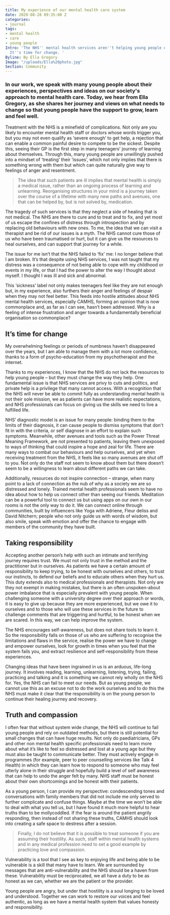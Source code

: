 ```yaml
---
title: My experience of our mental health care system
date: 2020-08-28 09:35:00 Z
categories:
- journal
tags:
- mental health
- care
- young people
Intro: 'The NHS'' mental health services aren''t helping young people effectively.
  It''s time for change. '
Byline: By Ella Gregory
Image: "/uploads/Ella%20photo.jpg"
Section: Community
---
```


### In our work, we speak with many young people about their experiences, perspectives and ideas on our society's approach to mental health care. Today, we hear from Ella Gregory, as she shares her journey and views on what needs to change so that young people have the support to grow, learn and feel well. 

Treatment with the NHS is a minefield of complications. Not only are you likely to encounter mental health staff or doctors whose words trigger you, but you may not even qualify as ‘severe enough’ to get help, a rejection that can enable a common painful desire to compete to be the sickest. Despite this, seeing their GP is the first step in many teenagers’ journey of learning about themselves. Through this, many young people are unwillingly pushed into a mindset of ‘treating’ their ‘issues’, which not only implies that there is something wrong with them but which can quite naturally give way to feelings of anger and resentment.

> The idea that such patients are ill implies that mental health is simply a medical issue, rather than an ongoing process of learning and unlearning. Reorganising structures in your mind is a journey taken over the course of a lifetime with many new paths and avenues, one that can be helped by, but is not solved by, medication.

The tragedy of such services is that they neglect a side of healing that is not medical. The NHS are there to cure and to treat and to fix, and yet most of us escape the confines of distress through introspection and by replacing old behaviours with new ones. To me, the idea that we can visit a therapist and be rid of our issues is a myth. The NHS cannot cure those of us who have been traumatised or hurt, but it can give us the resources to heal ourselves, and can support that journey for a while.

The issue for me isn’t that the NHS failed to ‘fix’ me: I no longer believe that I am broken. It’s that despite using NHS services, I was not taught that my distress was a consequence of not being able to cope with my childhood or events in my life, or that I had the power to alter the way I thought about myself. I thought I was ill and sick and abnormal.

This ‘sickness’ label not only makes teenagers feel like they are not enough but, in my experience, also furthers their anger and feelings of despair when they may not feel better. This feeds into hostile attitudes about NHS mental health services, especially CAMHS, forming an opinion that is now commonplace and, as far as I can see, hasn’t been addressed. Why is a feeling of intense frustration and anger towards a fundamentally beneficial organisation so commonplace?

## It’s time for change

My overwhelming feelings or periods of numbness haven’t disappeared over the years, but I am able to manage them with a lot more confidence, thanks to a form of psycho-education from my psychotherapist and the internet.

Thanks to my experiences, I know that the NHS do not lack the resources to help young people – but they must change the way they help. One fundamental issue is that NHS services are privy to cuts and politics, and private help is a privilege that many cannot access. With a recognition that the NHS will never be able to commit fully as understanding mental health is not their sole mission, we as patients can have more realistic expectations, and NHS professionals can focus on giving us the skills we need to live a fulfilled life.

NHS’ diagnostic model is an issue for many people: binding them to the limits of their diagnosis, it can cause people to dismiss symptoms that don't fit in with the criteria, or self diagnose in an effort to explain such symptoms. Meanwhile, other avenues and tools such as the Power Threat Meaning Framework, are not presented to patients, leaving them unexposed to ways of thinking that could inspire a hope and zeal for life. There are many ways to combat our behaviours and help ourselves, and yet when receiving treatment from the NHS, it feels like so many avenues are shut off to you. Not only do the staff not seem to know about them but there doesn’t seem to be a willingness to learn about different paths we can take.

Additionally, resources do not inspire connection – strange, when many point to a lack of connection as the nub of why as a society we are so distressed and lonely. Trained mental health professionals seem to have no idea about how to help us connect other than seeing our friends. Meditation can be a powerful tool to connect us but using apps on our own in our rooms is not the only way to do it. We can connect online through communities, built by influencers like Yoga with Adriene, Fleur deliss and David Nitchern; people who not only guide us with words of wisdom, but also smile, speak with emotion and offer the chance to engage with members of the community they have built.

## Taking responsibility

Accepting another person’s help with such an intimate and terrifying journey requires trust. We must not only trust in the method and the practitioner but in ourselves. As patients we have a certain amount of responsibility to keep trying, to be honest with ourselves and others, to trust our instincts, to defend our beliefs and to educate others when they hurt us. This duty extends also to medical professionals and therapists. Not only are they not exempt in making mistakes, but there is an often unspoken-about power imbalance that is especially prevalent with young people. When challenging someone with a university degree over their approach or words, it is easy to give up because they are more experienced, but we owe it to ourselves and to those who will use these services in the future to challenge comments that are triggering and hurtful, to be honest when we are scared. In this way, we can help improve the system.

The NHS encourages self-awareness, but does not share tools to learn it. So the responsibility falls on those of us who are suffering to recognise the limitations and flaws in the service, realise the power we have to change and empower ourselves, look for growth in times when you feel that the system fails you, and extract resilience and self-responsibility from these experiences.

Changing ideas that have been ingrained in us is an arduous, life-long journey. It involves  reading, learning, unlearning, listening, trying, failing, practicing and talking and it is something we cannot rely wholly on the NHS for. Yes, the NHS can fail to meet our needs. But as young people, we cannot use this as an excuse not to do the work ourselves and to do this the NHS must make it clear that the responsibility is on the young person to continue their healing journey and recovery.

## Truth and compassion

I often fear that without system wide change, the NHS will continue to fail young people and rely on outdated methods, but there is still potential for small changes that can have huge results. Not only do paediatricians, GPs and other non mental health specific professionals need to learn more about what it’s like to feel so distressed and lost at a young age but they must also be taught to communicate better. They must actively engage in programmes (for example, peer to peer counselling services like Talk 4 Health) in which they can learn how to respond to someone who may feel utterly alone in their struggle and hopefully build a level of self awareness that can help to undo the anger felt by many. NHS staff must be honest about their own shortcomings and be honest with their patients.

As a young person, I can provide my perspective: condescending tones and conversations with family members that did not include me only served to further complicate and confuse things.
Maybe at the time we won’t be able to deal with what you tell us, but I have found it much more helpful to hear truths than to be mollycoddled. If the fear is around the patient angrily responding, then instead of not sharing these truths, CAMHS should look into creating a safe space to destress after a session.

> Finally, I do not believe that it is possible to treat someone if you are assuming their hostility. As such, staff within mental health systems and in any medical profession need to set a good example by practicing love and compassion.

Vulnerability is a tool that I see as key to enjoying life and being able to be vulnerable is a skill that many have to learn. We are surrounded by messages that are anti-vulnerability and the NHS should be a haven from these. Vulnerability must be reciprocated, we all have a duty to be as honest as we can, whether we are the patient or the provider.

Young people are angry, but under that hostility is a soul longing to be loved and understood. Together we can work to restore our voices and feel authentic, as long as we have a mental health system that values honesty and responsibility.